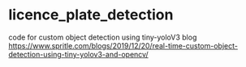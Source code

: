 # licence_plate_detection

code for custom object detection using tiny-yoloV3 blog
https://www.spritle.com/blogs/2019/12/20/real-time-custom-object-detection-using-tiny-yolov3-and-opencv/
